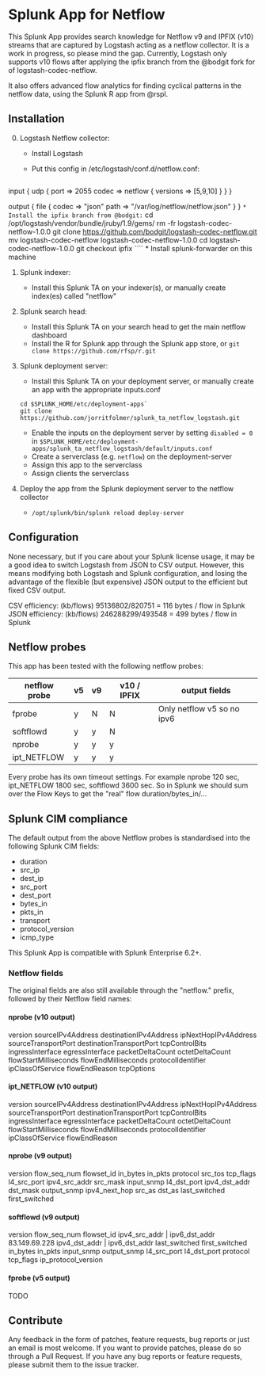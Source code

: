 # Splunk App for Netflow

This Splunk App provides search knowledge for Netflow v9 and IPFIX (v10) streams that are captured
by Logstash acting as a netflow collector.
It is a work in progress, so please mind the gap. Currently, Logstash only supports v10 flows after applying the ipfix branch from the @bodgit fork for of logstash-codec-netflow.

It also offers advanced flow analytics for finding cyclical patterns in the netflow data, using the Splunk R app from @rspl.

## Installation

0. Logstash Netflow collector:
    * Install Logstash 
    * Put this config in /etc/logstash/conf.d/netflow.conf:
        
        ````
input {
  udp {
    port => 2055
    codec => netflow {
      versions => [5,9,10]
    }
  }
}

output {
  file {
    codec => "json"
    path => "/var/log/netflow/netflow.json"
  }
}
        ````
    * Install the ipfix branch from @bodgit:
       ````
cd /opt/logstash/vendor/bundle/jruby/1.9/gems/
rm -fr logstash-codec-netflow-1.0.0
git clone https://github.com/bodgit/logstash-codec-netflow.git
mv logstash-codec-netflow logstash-codec-netflow-1.0.0
cd logstash-codec-netflow-1.0.0
git checkout ipfix
        ```` 
    * Install splunk-forwarder on this machine

1. Splunk indexer:
    * Install this Splunk TA on your indexer(s), or manually create index(es) called "netflow"
2. Splunk search head:
    * Install this Splunk TA on your search head to get the main netflow dashboard
    * Install the R for Splunk app through the Splunk app store, or `git clone https://github.com/rfsp/r.git`
3. Splunk deployment server:
    * Install this Splunk TA on your deployment server, or manually create an app with the appropriate inputs.conf

    ````
    cd $SPLUNK_HOME/etc/deployment-apps`
    git clone https://github.com/jorritfolmer/splunk_ta_netflow_logstash.git
    ````

    * Enable the inputs on the deployment server by setting `disabled = 0` in `$SPLUNK_HOME/etc/deployment-apps/splunk_ta_netflow_logstash/default/inputs.conf`
    * Create a serverclass (e.g. `netflow`) on the deployment-server
    * Assign this app to the serverclass
    * Assign clients the serverclass

4. Deploy the app from the Splunk deployment server to the netflow collector
    * `/opt/splunk/bin/splunk reload deploy-server`

## Configuration

None necessary, but if you care about your Splunk license usage, it may be a good idea to switch Logstash from JSON to CSV output. However, this means modifying both Logstash and Splunk configuration, and losing the advantage of the flexible (but expensive) JSON output to the efficient but fixed CSV output.

CSV efficiency: (kb/flows) 95136802/820751 = 116 bytes / flow in Splunk
JSON efficiency: (kb/flows) 246288299/493548 = 499 bytes / flow in Splunk

## Netflow probes

This app has been tested with the following netflow probes:

| netflow probe | v5 | v9 | v10 / IPFIX | output fields
|---------------|----|----|------|----
| fprobe        | y  |  N | N    | Only netflow v5 so no ipv6
| softflowd     | y  |  y | N    | 
| nprobe        | y  |  y | y    |
| ipt_NETFLOW   | y  |  y | y    |

Every probe has its own timeout settings. For example nprobe 120 sec, ipt_NETFLOW 1800 sec, softflowd 3600 sec.
So in Splunk we should sum over the Flow Keys to get the "real" flow duration/bytes_in/...

## Splunk CIM compliance

The default output from the above Netflow probes is standardised into the following Splunk CIM fields:

* duration
* src_ip
* dest_ip
* src_port
* dest_port
* bytes_in
* pkts_in
* transport
* protocol_version
* icmp_type


This Splunk App is compatible with Splunk Enterprise 6.2+.

### Netflow fields

The original fields are also still available through the "netflow." prefix, followed by their Netflow field names:

#### nprobe (v10 output)
version
sourceIPv4Address
destinationIPv4Address
ipNextHopIPv4Address
sourceTransportPort
destinationTransportPort
tcpControlBits
ingressInterface
egressInterface
packetDeltaCount
octetDeltaCount
flowStartMilliseconds
flowEndMilliseconds
protocolIdentifier
ipClassOfService
flowEndReason
tcpOptions

#### ipt_NETFLOW (v10 output)

version
sourceIPv4Address
destinationIPv4Address
ipNextHopIPv4Address
sourceTransportPort
destinationTransportPort
tcpControlBits
ingressInterface
egressInterface
packetDeltaCount
octetDeltaCount
flowStartMilliseconds
flowEndMilliseconds
protocolIdentifier
ipClassOfService
flowEndReason

#### nprobe (v9 output)

version
flow_seq_num
flowset_id
in_bytes
in_pkts
protocol
src_tos
tcp_flags
l4_src_port
ipv4_src_addr
src_mask
input_snmp
l4_dst_port
ipv4_dst_addr
dst_mask
output_snmp
ipv4_next_hop
src_as
dst_as
last_switched
first_switched

#### softflowd (v9 output)

version
flow_seq_num
flowset_id
ipv4_src_addr | ipv6_dst_addr
83.149.69.228
ipv4_dst_addr | ipv6_dst_addr
last_switched
first_switched
in_bytes
in_pkts
input_snmp
output_snmp
l4_src_port
l4_dst_port
protocol
tcp_flags
ip_protocol_version

#### fprobe (v5 output)

TODO

## Contribute

Any feedback in the form of patches, feature requests, bug reports or just an email is most welcome.
If you want to provide patches, please do so through a Pull Request.
If you have any bug reports or feature requests, please submit them to the issue tracker.
